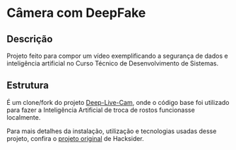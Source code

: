 # Câmera com DeepFake

## Descrição
Projeto feito para compor um vídeo exemplificando a segurança de dados e inteligência artificial no Curso Técnico de Desenvolvimento de Sistemas.

## Estrutura
É um clone/fork do projeto [Deep-Live-Cam](https://github.com/hacksider/Deep-Live-Cam), onde o código base foi utilizado para fazer a Inteligência Artificial de troca de rostos funcionasse localmente.

Para mais detalhes da instalação, utilização e tecnologias usadas desse projeto, confira o [projeto original](https://github.com/hacksider/Deep-Live-Cam) de Hacksider.
